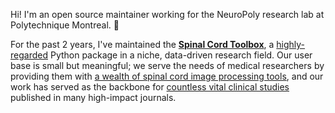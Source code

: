 Hi! I'm an open source maintainer working for the NeuroPoly research lab at Polytechnique Montreal. 👋

For the past 2 years, I've maintained the [**Spinal Cord Toolbox**](https://spinalcordtoolbox.com/index.html), a [highly-regarded](https://spinalcordtoolbox.com/overview/testimonials.html) Python package in a niche, data-driven research field. Our user base is small but meaningful; we serve the needs of medical researchers by providing them with [a wealth of spinal cord image processing tools](https://spinalcordtoolbox.com/user_section/tutorials.html), and  our work has served as the backbone for [countless vital clinical studies](https://spinalcordtoolbox.com/overview/studies.html) published in many high-impact journals.
